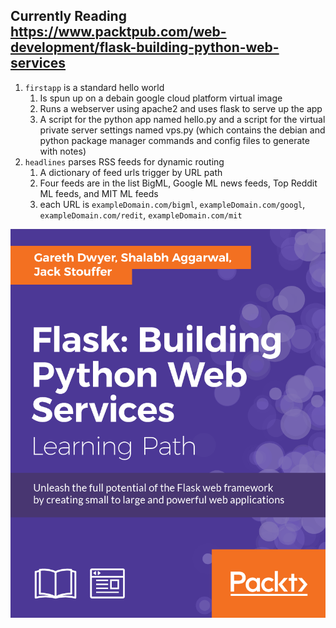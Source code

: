 ## Currently Reading https://www.packtpub.com/web-development/flask-building-python-web-services

1. `firstapp` is a standard hello world
   1. Is spun up on a debain google cloud platform virtual image
   2. Runs a webserver using apache2 and uses flask to serve up the app
   3. A script for the python app named hello.py and a script for the virtual private server settings
named vps.py (which contains the debian and python package manager commands and config files to 
generate with notes)
2. `headlines` parses RSS feeds for dynamic routing
   1. A dictionary of feed urls trigger by URL path
   2. Four feeds are in the list BigML, Google ML news feeds, Top Reddit ML feeds, and MIT ML feeds
   3. each URL is `exampleDomain.com/bigml`, `exampleDomain.com/googl`, `exampleDomain.com/redit`, `exampleDomain.com/mit`

![flask_book.png](https://github.com/kayfay/flask-web-services/raw/master/flask_book.png)
